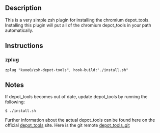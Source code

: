 Description
---------------
This is a very simple zsh plugin for installing the chromium depot_tools. Installing this plugin will put all of the chromium depot_tools in your path automatically.

Instructions
---------------

### zplug

```
zplug "kuoe0/zsh-depot-tools", hook-build:"./install.sh"
```

Notes
---------------

If depot_tools becomes out of date, update depot_tools by running the following:

```
$ ./install.sh
```

Further information about the actual depot_tools can be found here on the official [depot_tools] site. Here is the git remote [depot_tools_git]


[depot_tools]: http://www.chromium.org/developers/how-tos/install-depot-tools
[depot_tools_git]: https://chromium.googlesource.com/chromium/tools/depot_tools.git

